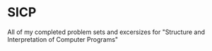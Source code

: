 # SICP
All of my completed problem sets and excersizes for "Structure and Interpretation of Computer Programs"
